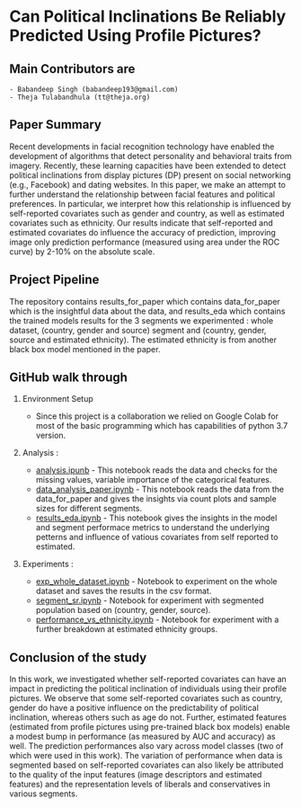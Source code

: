 # Can Political Inclinations Be Reliably Predicted Using Profile Pictures?

## Main Contributors are 
    - Babandeep Singh (babandeep193@gmail.com)
    - Theja Tulabandhula (tt@theja.org)

## Paper Summary
Recent developments in facial recognition technology have enabled the development of algorithms that detect personality and behavioral traits from imagery. Recently, these learning capacities have been extended to detect political inclinations from display pictures (DP) present on social networking (e.g., Facebook) and dating websites. In this paper, we make an attempt to further understand the relationship between facial features and political preferences. In particular, we interpret how this relationship is influenced by self-reported covariates such as gender and country, as well as estimated covariates such as ethnicity. Our results indicate that self-reported and estimated covariates do influence the accuracy of prediction, improving image only prediction performance (measured using area under the ROC curve) by 2-10% on the absolute scale. 

## Project Pipeline

The repository contains results_for_paper which contains data_for_paper which is the insightful data about the data, and results_eda which contains the trained models results for the 3 segments we experimented : whole dataset, (country, gender and source) segment and (country, gender, source and estimated ethnicity). The estimated ethnicity is from another black box model mentioned in the paper. 

## GitHub walk through

1. Environment Setup 
    - Since this project is a collaboration we relied on Google Colab for most of the basic programming which has capabilities of python 3.7 version.
    
2. Analysis :
    - [analysis.ipunb](https://github.com/thejat/facial-political-recognition/blob/master/analysis.ipynb) - This notebook reads the data and checks for the missing values, variable importance of the categorical features. 
    - [data_analysis_paper.ipynb](https://github.com/thejat/facial-political-recognition/blob/master/data_analysis_paper.ipynb) - This notebook reads the data from the data_for_paper and gives the insights via count plots and sample sizes for different segments.
    - [results_eda.ipynb](https://github.com/thejat/facial-political-recognition/blob/master/results.eda.ipynb) - This notebook gives the insights in the model and segment performace metrics to understand the underlying petterns and influence of vatious covariates from self reported to estimated. 

3. Experiments :
    - [exp_whole_dataset.ipynb](https://github.com/thejat/facial-political-recognition/blob/master/exp_whole_dataset.ipynb) - Notebook to experiment on the whole dataset and saves the results in the csv format.
    - [segment_sr.ipynb](https://github.com/thejat/facial-political-recognition/blob/master/segment_sr.ipynb) - Notebook for experiment with segmented population based on (country, gender, source). 
    - [performance_vs_ethnicity.ipynb](https://github.com/thejat/facial-political-recognition/blob/master/performance_vs_ethnicity.ipynb) - Notebook for experiment with a further breakdown at estimated ethnicity groups. 
    
## Conclusion of the study 
In this work, we investigated whether self-reported covariates can have an impact in predicting the political inclination of individuals using their profile pictures. We observe that some self-reported covariates such as country, gender do have a positive influence on the predictability of political inclination, whereas others such as age do not. Further, estimated features (estimated from profile pictures using pre-trained black box models) enable a modest bump in performance (as measured by AUC and accuracy) as well. The prediction performances also vary across model classes (two of which were used in this work). The variation of performance when data is segmented based on self-reported covariates can also likely be attributed to the quality of the input features (image descriptors and estimated features) and the representation levels of liberals and conservatives in various segments. 

    
